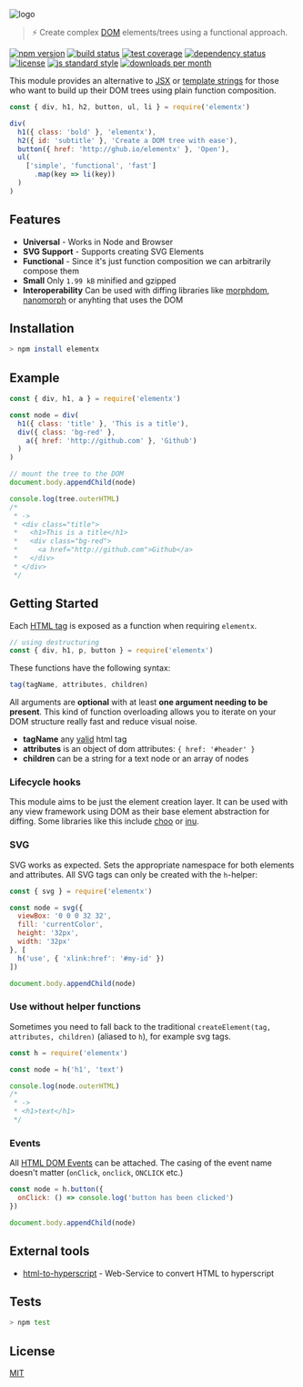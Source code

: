 
![logo](./logo.png)

> ​:zap:​ Create complex [DOM](https://de.wikipedia.org/wiki/Document_Object_Model) elements/trees using a functional approach.

[![npm version][version-image]][version-url]
[![build status][travis-image]][travis-url]
[![test coverage][codecov-image]][codecov-url]
[![dependency status][david-image]][david-url]
[![license][license-image]][license-url]
[![js standard style][standard-image]][standard-url]
[![downloads per month][downloads-image]][downloads-url]

This module provides an alternative to [JSX](https://facebook.github.io/jsx/) or [template strings](https://github.com/shama/bel) for those who want to build up their DOM trees using plain function composition.

```js
const { div, h1, h2, button, ul, li } = require('elementx')

div(
  h1({ class: 'bold' }, 'elementx'),
  h2({ id: 'subtitle' }, 'Create a DOM tree with ease'),
  button({ href: 'http://ghub.io/elementx' }, 'Open'),
  ul(
    ['simple', 'functional', 'fast']
      .map(key => li(key))
  )
)
```

## Features

* **Universal** - Works in Node and Browser
* **SVG Support** - Supports creating SVG Elements
* **Functional** - Since it's just function composition we can arbitrarily compose them
* **Small** Only `1.99 kB` minified and gzipped
* **Interoperability** Can be used with diffing libraries like [morphdom](https://github.com/patrick-steele-idem/morphdom), [nanomorph](https://github.com/yoshuawuyts/nanomorph) or anyhting that uses the DOM

## Installation

```bash
> npm install elementx
```

## Example

```js
const { div, h1, a } = require('elementx')

const node = div(
  h1({ class: 'title' }, 'This is a title'),
  div({ class: 'bg-red' },
    a({ href: 'http://github.com' }, 'Github')
  )
)

// mount the tree to the DOM
document.body.appendChild(node)

console.log(tree.outerHTML)
/*
 * ->
 * <div class="title">
 *   <h1>This is a title</h1>
 *   <div class="bg-red">
 *     <a href="http://github.com">Github</a>
 *   </div>
 * </div>
 */
```

## Getting Started

Each [HTML tag](http://ghub.io/html-tag-names) is exposed as a function when requiring `elementx`.

```js
// using destructuring
const { div, h1, p, button } = require('elementx')
```

These functions have the following syntax:

```js
tag(tagName, attributes, children)
```

All arguments are **optional** with at least **one argument needing to be present**. This kind of function overloading allows you to iterate on your DOM structure really fast and reduce visual noise.

* **tagName** any [valid](https://github.com/wooorm/html-tag-names/blob/master/index.json) html tag
* **attributes** is an object of dom attributes: `{ href: '#header' }`
* **children** can be a string for a text node or an array of nodes

### Lifecycle hooks

This module aims to be just the element creation layer. It can be used with any view framework using DOM as their base element abstraction for diffing. Some libraries like this include [choo](https://github.com/yoshuawuyts/choo) or [inu](https://github.com/ahdinosaur/inu).

### SVG

SVG works as expected. Sets the appropriate namespace for both elements and attributes. All SVG tags can only be created with the `h`-helper:

```js
const { svg } = require('elementx')

const node = svg({
  viewBox: '0 0 0 32 32',
  fill: 'currentColor',
  height: '32px',
  width: '32px'
}, [
  h('use', { 'xlink:href': '#my-id' })
])

document.body.appendChild(node)
```

### Use without helper functions

Sometimes you need to fall back to the traditional `createElement(tag, attributes, children)` (aliased to `h`), for example svg tags.

```js
const h = require('elementx')

const node = h('h1', 'text')

console.log(node.outerHTML)
/*
 * ->
 * <h1>text</h1>
 */
```

### Events

All [HTML DOM Events](https://developer.mozilla.org/en-US/docs/Web/Events) can be attached. The casing of the event name doesn't matter (`onClick`, `onclick`, `ONCLICK` etc.)

```js
const node = h.button({
  onClick: () => console.log('button has been clicked')
})

document.body.appendChild(node)
```

## External tools

* [html-to-hyperscript](html-to-hyperscript.paqmind.com) - Web-Service to convert HTML to hyperscript

## Tests

```bash
> npm test
```

## License

[MIT][license-url]

[travis-image]: https://img.shields.io/travis/queckezz/elementx.svg?style=flat-square
[travis-url]: https://travis-ci.org/queckezz/elementx

[version-image]: https://img.shields.io/npm/v/elementx.svg?style=flat-square
[version-url]: https://npmjs.org/package/elementx

[codecov-image]: https://img.shields.io/codecov/c/github/queckezz/elementx/master.svg?style=flat-square
[codecov-url]: https://codecov.io/github/queckezz/elementx

[downloads-image]: https://img.shields.io/npm/dm/elementx.svg?style=flat-square
[downloads-url]: https://npmjs.org/package/elementx

[david-image]: http://img.shields.io/david/queckezz/elementx.svg?style=flat-square
[david-url]: https://david-dm.org/queckezz/elementx

[standard-image]: https://img.shields.io/badge/code-standard-brightgreen.svg?style=flat-square
[standard-url]: https://github.com/feross/standard

[unfancy-js-image]: https://img.shields.io/badge/javascript-unfancy-ff69b4.svg?style=flat-square
[unfancy-js-url]: https://github.com/yoshuawuyts/tiny-guide-to-non-fancy-node

[license-image]: http://img.shields.io/npm/l/elementx.svg?style=flat-square
[license-url]: ./license